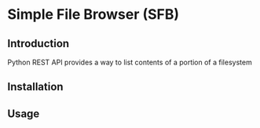 # Simple File Browser (SFB)

## Introduction
Python REST API provides a way to list contents of a portion of a filesystem


## Installation


## Usage
